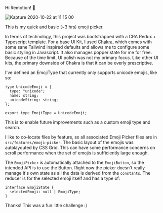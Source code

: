 Hi Remotion! :wave:

![Kapture 2020-10-22 at 11 15 00](https://user-images.githubusercontent.com/549257/96913449-7d7db500-1458-11eb-8a94-aa07431158cd.gif)

This is my quick and basic (~3 hrs) emoji picker.

In terms of technology, this project was bootstrapped with a CRA Redux + Typescript template. For a base UI Kit, I used [Chakra](https://chakra-ui.com/), which comes with some sane Tailwind inspired defaults and allows me to configure some basic styling in Javascript. It also manages popper state for me for free. Because of the time limit, UI polish was not my primary focus. Like other UI kits, the primary downside of Chakra is that it can be overly prescriptive.

I've defined an EmojiType that currently only supports unicode emojis, like so:

```tsx
type UnicodeEmoji = {
  type: "unicode";
  name: string;
  unicodeString: string;
};

export type EmojiType = UnicodeEmoji;
```

This is to enable future improvements such as a custom emoji type and search.

I like to co-locate files by feature, so all associated Emoji Picker files are in `src/features/emoji-picker`. The basic layout of the emojis was autolayouted by CSS Grid. This can have some performance concerns on scroll performance when the set of emojis is sufficiently large enough.

The `EmojiPicker` is automatically attached to the `EmojiButton`, so the intended API is to use the Button. Right now the picker doesn't really manage it's own state as all the data is derived from the `constants`. The reducer is for the selected emoji itself and has a type of:

```tsx
interface EmojiState {
  selectedEmoji: null | EmojiType;
}
```

Thanks! This was a fun little challenge :)
